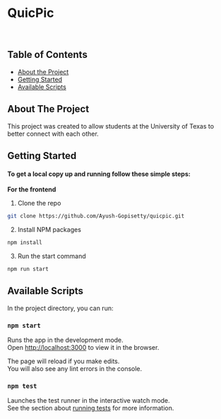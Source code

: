 # QuicPic

<br />

<!-- TABLE OF CONTENTS -->
## Table of Contents

* [About the Project](#about-the-project)
* [Getting Started](#getting-started)
* [Available Scripts](#available-scripts)


<!-- ABOUT THE PROJECT -->
## About The Project

This project was created to allow students at the University of Texas to better connect with each other.


<!-- GETTING STARTED -->
## Getting Started

#### To get a local copy up and running follow these simple steps:

**For the frontend**

1. Clone the repo
```sh
git clone https://github.com/Ayush-Gopisetty/quicpic.git
```
2. Install NPM packages
```sh
npm install
```
3. Run the start command
```sh
npm run start
```

<!-- AVAILABLE SCRIPTS -->
## Available Scripts

In the project directory, you can run:

### `npm start`

Runs the app in the development mode.\
Open [http://localhost:3000](http://localhost:3000) to view it in the browser.

The page will reload if you make edits.\
You will also see any lint errors in the console.

### `npm test`

Launches the test runner in the interactive watch mode.\
See the section about [running tests](https://facebook.github.io/create-react-app/docs/running-tests) for more information.


<!-- MARKDOWN LINKS & IMAGES -->
<!-- https://www.markdownguide.org/basic-syntax/#reference-style-links -->
[contributors-shield]: https://img.shields.io/github/contributors/Codubee/MathSkillsMW3-4-Front?style=for-the-badge

[contributors-url]: https://github.com/Codubee/MathSkillsMW3-4-Front/graphs/contributors


[last-commit]: https://img.shields.io/github/last-commit/Codubee/MathSkillsMW3-4-Front?style=for-the-badge

[commit-url]: https://github.com/Codubee/MathSkillsMW3-4-Front/commits/main


[pr-shield]: https://img.shields.io/github/issues-pr-closed/Codubee/MathSkillsMW3-4-Front?style=for-the-badge

[pr-url]: https://github.com/Codubee/MathSkillsMW3-4-Front/pulls


[issues-url]: https://github.com/Codubee/MathSkillsMW3-4-Front/pulls

[license-shield]: https://img.shields.io/github/license/Codubee/MathSkillsMW3-4-Front?style=for-the-badge

[license-url]: https://github.com/Codubee/MathSkillsMW3-4-Front/blob/main/License.txt
